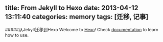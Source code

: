 title: From Jekyll to Hexo
date: 2013-04-12 13:11:40
categories: memory
tags: [迁移, 记事]
---

#####从Jekyll迁移到Hexo
Welcome to [Hexo](http://zespia.tw/hexo)! Check [documentation](http://zespia.tw/hexo/docs) to learn how to use.
